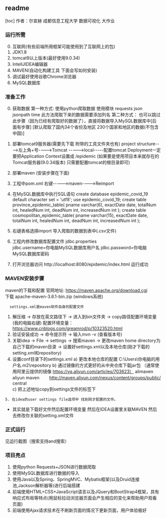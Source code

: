 ## readme
[toc]
作者：尔宣赫 成都信息工程大学 数据可视化 大作业

### 运行所需
0. 互联网(有些前端所用框架可能使用到了互联网上的包)
1. JDK1.8
2. tomcat9以上版本(最好使用9.0.34)
3. IntelIJIDEA编辑器
4. MAVEN(自动化构建工具 下面会写如何安装)
5. 调试最好使用谷歌Chrome浏览器
6. MySQL数据库


### 准备工作
0. 获取数据
第一种方式:
    使用python爬取数据 使用模块
    requests
    json
    jsonpath
    time
    此方法爬取下来的数据需要添加列名
第二种方式：
也可以跳过此步骤（因为已经有爬取好的数据了），直接将数据导入MySQL数据库中[后面有步骤]
[默认爬取了国内34个省份及地区 230个国家和地区的数据(不包含中国)]

1. 部署tomcat9服务器(需要先下载 附带的工具文件夹也有) project structure---->左上角+号---->Tomcat ----->local-----配置tomcat Deployment一定要把Application Context设置成 /epidemic (如果要是使用项目本来就存在的Tomcat服务器(9.0.34版本) 只需要配置tomcat的根目录即可)
2. 部署maven (安装步骤在下面)
3. 工程中pom.xml 右键----->maven---->Reimport
4. 在MySQL数据库中执行SQL语句
    create database epidemic_covid_19 default character set = 'utf8';
    use epidemic_covid_19;
    create table province_epidemic_table(  pname varchar(6),     exactDate date,     totalNum int,     healedNum int,     deadNum int,     increasedNum int );
    create table cosmopolitan_epidemic_table(  pname varchar(15),     exactDate date,     totalNum int,     healedNum int,     deadNum int,     increasedNum int );
5. 右键表格选择import 导入爬取的数据到表中(.csv文件)
6. 工程内修改数据库配置文件 jdbc.properties   
    jdbc.username=你电脑MySQL数据库用户名
    jdbc.password=你电脑MySQL数据库密码

7. 打开浏览器访问 http://localhost:8080/epidemic/index.html
运行成功

### MAVEN安装步骤
maven的下载和配置
   官网地址: https://maven.apache.org/download.cgi  
   下载  apache-maven-3.6.1-bin.zip  (windows系统) 

      settings.xml是maven软件自身的配置文件

   1. 解压缩 ->  存放在英文路径下 ->  进入到bin文件夹 
      ->  copy路径配置环境变量 (我的电脑右键)   配置环境变量： https://www.cnblogs.com/greamrod/p/10323520.html
   2. 验证安装成功  ->  命令提示符 -> 输入mvn -v (查看版本号)
   3. 关联idea  -> File -> settings -> 搜索maven 
      ->  更改maven home directory为自己下载的maven目录
      ->  设置好settings.xml以及本地仓库(刚才下载的setting.xml和repository)
   4. 设置conf目录下的settings.xml
       a) 更改本地仓库的配置
        <localRepository>C:\Users\你电脑的用户名\.m2\repository</localRepository>
       b) 通过镜像的方式更好的从中央仓库下载jar包 
        （通常使用阿里云提供的镜像 https://yq.aliyun.com/articles/703623）
    <mirror>
      <id>alimaven</id>
      <name>aliyun maven</name>
  　　<url>http://maven.aliyun.com/nexus/content/groups/public/</url>
      <mirrorOf>central</mirrorOf>        
    </mirror>
       c) 把上述地址copy到settings文件的<mirrors>标签下

    5. 在idea的user settings file选项中 找到刚才配置的文件。  
* 其实就是下载好文件然后配置环境变量 然后在IDEA设置里关联MAVEN 然后去修改你关联的setting.xml文件



### 正式运行

见运行截图（搜索支持and搜索）


### 项目亮点

1. 使用python Requests+JSON进行数据爬取
2. 使用MySQL数据库进行数据的导入
3. 使用Java以及Spring、SpringMVC、Mybatis框架(以及Druid连接池,Jackson解析器等)进行后端搭建
4. 前端使用HTML+CSS+JavaScript语言以及JQuery和BootStrap4框架，具有响应式布局等特点(用鼠标拉动浏览器页面会产生相应的变化来帮助用户观看页面)
5. 前端使用Ajax请求技术在不刷新页面的情况下更新页面，用户体验极好
